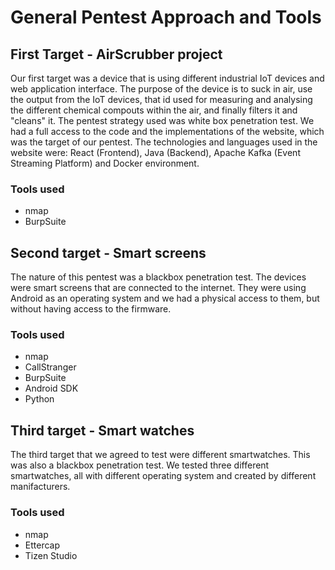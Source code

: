 # General Pentest Approach and Tools
 

## First Target - AirScrubber project
 
Our first target was a device that is using different industrial IoT devices and web application interface. The purpose of the device is to suck in air, use the output from the IoT devices, that id used for measuring and analysing the different chemical compouts within the air, and finally filters it and "cleans" it.
The pentest strategy used was white box penetration test. We had a full access to the code and the implementations of the website, which was the target of our pentest. 
The technologies and languages used in the website were: React (Frontend), Java (Backend), Apache Kafka (Event Streaming Platform) and Docker environment. 

### Tools used
- nmap
- BurpSuite

## Second target - Smart screens

The nature of this pentest was a blackbox penetration test.
 The devices were smart screens that are connected to the internet. They were using Android as an operating system and we had a physical access to them, but without having access to the firmware.

### Tools used
- nmap
- CallStranger
- BurpSuite
- Android SDK
- Python

## Third target - Smart watches

The third target that we agreed to test were different smartwatches. This was also a blackbox penetration test. We tested three different smartwatches, all with different operating system and created by different manifacturers.


### Tools used
- nmap
- Ettercap
- Tizen Studio


